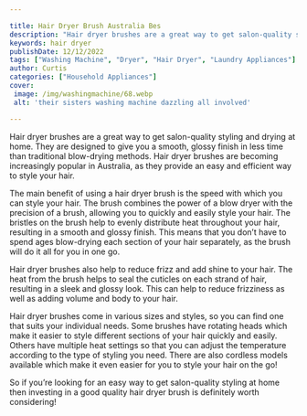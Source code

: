 ```yaml
---

title: Hair Dryer Brush Australia Bes
description: "Hair dryer brushes are a great way to get salon-quality styling and drying at home. They are designed to give you a smooth, glossy...learn more"
keywords: hair dryer
publishDate: 12/12/2022
tags: ["Washing Machine", "Dryer", "Hair Dryer", "Laundry Appliances"]
author: Curtis
categories: ["Household Appliances"]
cover: 
 image: /img/washingmachine/68.webp
 alt: 'their sisters washing machine dazzling all involved'

---
```


Hair dryer brushes are a great way to get salon-quality styling and drying at home. They are designed to give you a smooth, glossy finish in less time than traditional blow-drying methods. Hair dryer brushes are becoming increasingly popular in Australia, as they provide an easy and efficient way to style your hair.

The main benefit of using a hair dryer brush is the speed with which you can style your hair. The brush combines the power of a blow dryer with the precision of a brush, allowing you to quickly and easily style your hair. The bristles on the brush help to evenly distribute heat throughout your hair, resulting in a smooth and glossy finish. This means that you don’t have to spend ages blow-drying each section of your hair separately, as the brush will do it all for you in one go.

Hair dryer brushes also help to reduce frizz and add shine to your hair. The heat from the brush helps to seal the cuticles on each strand of hair, resulting in a sleek and glossy look. This can help to reduce frizziness as well as adding volume and body to your hair.

Hair dryer brushes come in various sizes and styles, so you can find one that suits your individual needs. Some brushes have rotating heads which make it easier to style different sections of your hair quickly and easily. Others have multiple heat settings so that you can adjust the temperature according to the type of styling you need. There are also cordless models available which make it even easier for you to style your hair on the go!

So if you’re looking for an easy way to get salon-quality styling at home then investing in a good quality hair dryer brush is definitely worth considering!
